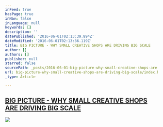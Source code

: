 ```yaml
---
inFeed: true
hasPage: true
inNav: false
inLanguage: null
keywords: []
description: ''
datePublished: '2016-06-01T02:13:39.894Z'
dateModified: '2016-06-01T02:13:36.119Z'
title: BIG PICTURE - WHY SMALL CREATIVE SHOPS ARE DRIVING BIG SCALE
author: []
authors: []
publisher: null
starred: false
sourcePath: _posts/2016-06-01-big-picture-why-small-creative-shops-are-driving-big-scale.md
url: big-picture-why-small-creative-shops-are-driving-big-scale/index.html
_type: Article

---
```

## [BIG PICTURE - WHY SMALL CREATIVE SHOPS ARE DRIVING BIG SCALE][0]
![](https://the-grid-user-content.s3-us-west-2.amazonaws.com/498530bf-66fc-44eb-8314-131cd20c3ff0.png)

[0]: http://www.thehallway.com.au/press/big-picture-why-small-creative-shops-are-driving-big-scale/